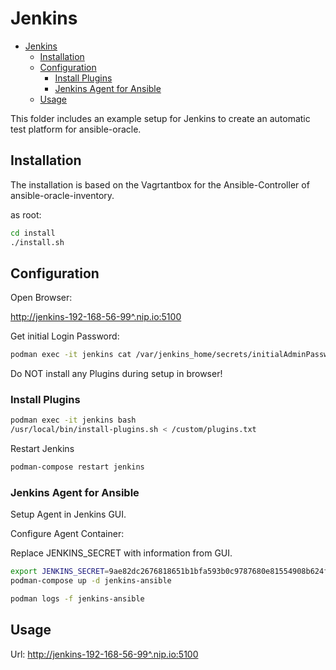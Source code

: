 # Jenkins

- [Jenkins](#jenkins)
  - [Installation](#installation)
  - [Configuration](#configuration)
    - [Install Plugins](#install-plugins)
    - [Jenkins Agent for Ansible](#jenkins-agent-for-ansible)
  - [Usage](#usage)

This folder includes an example setup for Jenkins to create an automatic test platform for ansible-oracle.

## Installation

The installation is based on the Vagrtantbox for the Ansible-Controller of ansible-oracle-inventory.

as root:

```bash
cd install
./install.sh
```

## Configuration

Open Browser:

<http://jenkins-192-168-56-99^.nip.io:5100>

Get initial Login Password:

```bash
podman exec -it jenkins cat /var/jenkins_home/secrets/initialAdminPassword
```

Do NOT install any Plugins during setup in browser!

### Install Plugins

```bash
podman exec -it jenkins bash
/usr/local/bin/install-plugins.sh < /custom/plugins.txt
```

Restart Jenkins
```bash
podman-compose restart jenkins
```

### Jenkins Agent for Ansible

Setup Agent in Jenkins GUI.

Configure Agent Container:

Replace JENKINS_SECRET with information from GUI.

```bash
export JENKINS_SECRET=9ae82dc2676818651b1bfa593b0c9787680e81554908b624f2190885fc7fba5e
podman-compose up -d jenkins-ansible

podman logs -f jenkins-ansible
```

## Usage

Url: <http://jenkins-192-168-56-99^.nip.io:5100>

